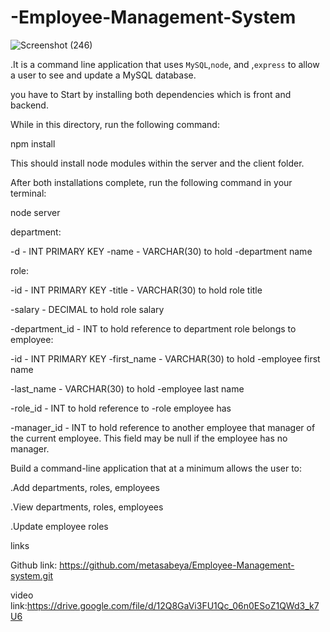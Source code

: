 # -Employee-Management-System

![Screenshot (246)](https://user-images.githubusercontent.com/65740871/93002320-6364c480-f4f3-11ea-948b-251f94efeeaa.png)

.It is  a command line application that uses  `MySQL`,`node`,  and ,`express` to allow a user to see and update a MySQL database. 


you have to Start by installing both  dependencies which is front and backend. 

While in this directory, run the following command:


npm install


This should install node modules within the server and the client folder.

After both installations complete, run the following command in your terminal:


node server



department:

-d - INT PRIMARY KEY
-name - VARCHAR(30) to hold -department name

role:

-id - INT PRIMARY KEY
-title - VARCHAR(30) to hold role title

-salary - DECIMAL to hold role salary

-department_id - INT to hold reference to department role belongs to
employee:

-id - INT PRIMARY KEY
-first_name - VARCHAR(30) to hold -employee first name

-last_name - VARCHAR(30) to hold -employee last name

-role_id - INT to hold reference to -role employee has

-manager_id - INT to hold reference to another employee that manager of the current employee. This field may be null if the employee has no manager.

Build a command-line application that at a minimum allows the user to:

.Add departments, roles, employees

.View departments, roles, employees

.Update employee roles

links


Github link: https://github.com/metasabeya/Employee-Management-system.git


video link:https://drive.google.com/file/d/12Q8GaVi3FU1Qc_06n0ESoZ1QWd3_k7U6


